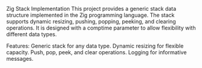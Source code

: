 Zig Stack Implementation
This project provides a generic stack data structure implemented in the Zig programming language. The stack supports dynamic resizing, pushing, popping, peeking, and clearing operations. It is designed with a comptime parameter to allow flexibility with different data types.

Features:
Generic stack for any data type.
Dynamic resizing for flexible capacity.
Push, pop, peek, and clear operations.
Logging for informative messages.
